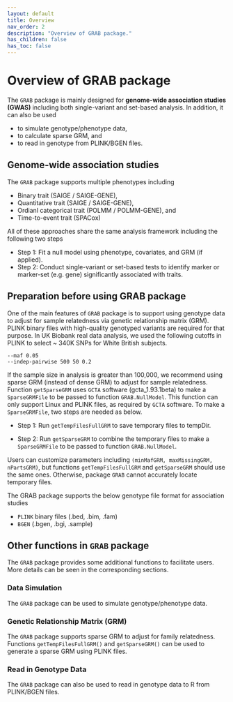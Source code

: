 ```yaml
---
layout: default
title: Overview
nav_order: 2
description: "Overview of GRAB package."
has_children: false
has_toc: false
---
```


# Overview of GRAB package 

The ```GRAB``` package is mainly designed for **genome-wide association studies (GWAS)** including both single-variant and set-based analysis. In addition, it can also be used 
- to simulate genotype/phenotype data, 
- to calculate sparse GRM, and 
- to read in genotype from PLINK/BGEN files.  

## Genome-wide association studies

The ```GRAB``` package supports multiple phenotypes including

- Binary trait (SAIGE / SAIGE-GENE),
- Quantitative trait (SAIGE / SAIGE-GENE),
- Ordianl categorical trait (POLMM / POLMM-GENE), and
- Time-to-event trait (SPACox)

All of these approaches share the same analysis framework including the following two steps

- Step 1: Fit a null model using phenotype, covariates, and GRM (if applied).
- Step 2: Conduct single-variant or set-based tests to identify marker or marker-set (e.g. gene) significantly associated with traits.

## Preparation before using GRAB package

One of the main features of ```GRAB``` package is to support using genotype data to adjust for sample relatedness via genetic relationship matrix (GRM). PLINK binary files with high-quality genotyped variants are required for that purpose. In UK Biobank real data analysis, we used the following cutoffs in PLINK to select ~ 340K SNPs for White British subjects.

```
--maf 0.05
--indep-pairwise 500 50 0.2
```

If the sample size in analysis is greater than 100,000, we recommend using sparse GRM (instead of dense GRM) to adjust for sample relatedness. Function ```getSparseGRM``` uses ```GCTA``` software (gcta_1.93.1beta) to make a ```SparseGRMFile``` to be passed to function ```GRAB.NullModel```. This function can only support Linux and PLINK files, as required by ```GCTA``` software. To make a ```SparseGRMFile```, two steps are needed as below. 

- Step 1: Run ```getTempFilesFullGRM``` to save temporary files to tempDir.

- Step 2: Run ```getSparseGRM``` to combine the temporary files to make a ```SparseGRMFile``` to be passed to function ```GRAB.NullModel```.

Users can customize parameters including ```(minMafGRM, maxMissingGRM, nPartsGRM)```, but functions ```getTempFilesFullGRM``` and ```getSparseGRM``` should use the same ones. Otherwise, package ```GRAB``` cannot accurately locate temporary files.

The GRAB package supports the below genotype file format for association studies

- ```PLINK``` binary files (.bed, .bim, .fam)
- ```BGEN``` (.bgen, .bgi, .sample)

## Other functions in ```GRAB``` package

The ```GRAB``` package provides some additional functions to facilitate users. More details can be seen in the corresponding sections. 

### Data Simulation

The ```GRAB``` package can be used to simulate genotype/phenotype data.

### Genetic Relationship Matrix (GRM)

The ```GRAB``` package supports sparse GRM to adjust for family relatedness. Functions ```getTempFilesFullGRM()``` and ```getSparseGRM()``` can be used to generate a sparse GRM using PLINK files.

### Read in Genotype Data

The ```GRAB``` package can also be used to read in genotype data to R from PLINK/BGEN files.

